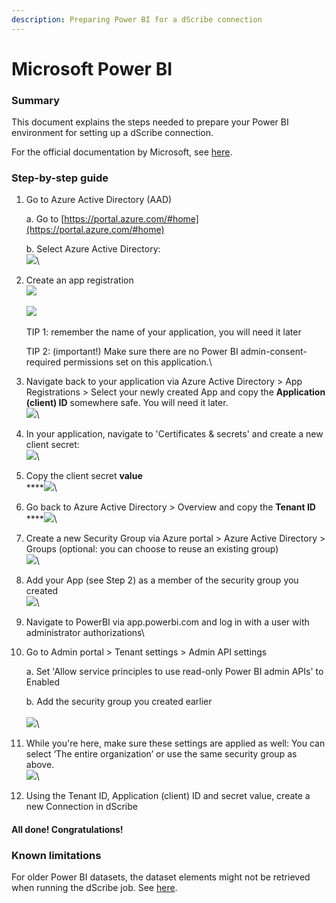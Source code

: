 ```yaml
---
description: Preparing Power BI for a dScribe connection
---
```


# Microsoft Power BI

### Summary

This document explains the steps needed to prepare your Power BI environment for setting up a dScribe connection.

For the official documentation by Microsoft, see [here](https://docs.microsoft.com/en-us/power-bi/admin/service-admin-metadata-scanning-setup).

### Step-by-step guide

1.  Go to Azure Active Directory (AAD)

    a.     Go to [https://portal.azure.com/#home](https://portal.azure.com/#home)

    b.     Select Azure Active Directory:\
    &#x20;       ![](<../../.gitbook/assets/image (9) (1).png>)\

2.  Create an app registration\
    ![](<../../.gitbook/assets/image (13) (1).png>)\
    \
    ![](<../../.gitbook/assets/image (12) (1).png>)\
    \
    TIP 1: remember the name of your application, you will need it later

    &#x20;

    TIP 2: (important!) Make sure there are no Power BI admin-consent-required permissions set on this application.\

3. Navigate back to your application via Azure Active Directory > App Registrations > Select your newly created App and copy the **Application (client) ID** somewhere safe. You will need it later.\
   ![](<../../.gitbook/assets/image (5) (1).png>)\

4. In your application, navigate to 'Certificates & secrets' and create a new client secret:\
   ![](<../../.gitbook/assets/image (2) (1) (1).png>)\

5. Copy the client secret **value**\
   ****![](<../../.gitbook/assets/image (4) (1) (1).png>)\

6. Go back to Azure Active Directory > Overview and copy the **Tenant ID**\
   ****![](<../../.gitbook/assets/image (15).png>)\

7. Create a new Security Group via Azure portal > Azure Active Directory > Groups (optional: you can choose to reuse an existing group)\
   ![](<../../.gitbook/assets/image (14) (1).png>)\

8. Add your App (see Step 2) as a member of the security group you created\
   ![](<../../.gitbook/assets/image (8) (1) (1).png>)\

9. Navigate to PowerBI via app.powerbi.com and log in with a user with administrator authorizations\

10. Go to Admin portal > Tenant settings > Admin API settings

    a.     Set 'Allow service principles to use read-only Power BI admin APIs' to Enabled

    b.     Add the security group you created earlier\
    \
    ![](<../../.gitbook/assets/image (3) (1).png>)\

11. While you're here, make sure these settings are applied as well: You can select ‘The entire organization’ or use the same security group as above.\
    ![](<../../.gitbook/assets/image (10).png>)\

12. Using the Tenant ID, Application (client) ID and secret value, create a new Connection in dScribe

#### All done! Congratulations!



### Known limitations

For older Power BI datasets, the dataset elements might not be retrieved when running the dScribe job. See [here](https://docs.microsoft.com/en-us/power-bi/admin/service-admin-metadata-scanning-setup#model-caching).
